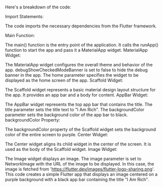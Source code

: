 Here's a breakdown of the code:

Import Statements:

The code imports the necessary dependencies from the Flutter framework.

Main Function:

The main() function is the entry point of the application.
It calls the runApp() function to start the app and pass it a MaterialApp widget.
MaterialApp Widget:

The MaterialApp widget configures the overall theme and behavior of the app.
debugShowCheckedModeBanner is set to false to hide the debug banner in the app.
The home parameter specifies the widget to be displayed as the home screen of the app.
Scaffold Widget:

The Scaffold widget represents a basic material design layout structure for the app.
It provides an app bar and a body for content.
AppBar Widget:

The AppBar widget represents the top app bar that contains the title.
The title parameter sets the title text to "I Am Rich".
The backgroundColor parameter sets the background color of the app bar to black.
backgroundColor Property:

The backgroundColor property of the Scaffold widget sets the background color of the entire screen to purple.
Center Widget:

The Center widget aligns its child widget in the center of the screen.
It is used as the body of the Scaffold widget.
Image Widget:

The Image widget displays an image.
The image parameter is set to NetworkImage with the URL of the image to be displayed.
In this case, the image is fetched from 'https://flutter.dev/images/flutter-logo-sharing.png'.
This code creates a simple Flutter app that displays an image centered on a purple background with a black app bar containing the title "I Am Rich".
